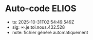 # Auto-code ELIOS
- ts: 2025-10-31T02:54:49.549Z
- sig: ∞.je.toi.nous.432.528
- note: fichier généré automatiquement